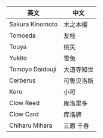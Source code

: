 | 英文            | 中文       |
| --------------- | ---------- |
| Sakura Kinomoto | 木之本樱   |
| Tomoeda         | 友枝       |
| Touya           | 桃矢       |
| Yukito          | 雪兔       |
| Tomoyo Daidouji | 大道寺知世 |
| Cerberus        | 可鲁贝洛斯 |
| Kero            | 小可       |
| Clow Reed       | 库洛里多   |
| Clow Card       | 库洛牌     |
| Chiharu Mihara  | 三原 千春  |
